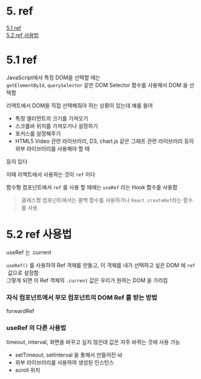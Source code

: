 # 5. ref
[5.1 ref](#51-ref)  
[5.2 ref 사용법](#52-ref-사용법)  

# 5.1 ref

JavaScript에서 특정 DOM을 선택할 때는  
`getElementById`, `querySelector` 같은 DOM Selector 함수를 사용해서 DOM 을 선택함  

리액트에서 DOM을 직접 선택해줘야 하는 상황이 있는데 예를 들어  

- 특정 엘리먼트의 크기를 가져오기
- 스크롤바 위치를 가져오거나 설정하기
- 포커스를 설정해주기
- HTML5 Video 관련 라이브러리, D3, chart.js 같은 그래프 관련 라이브러리 등의 외부 라이브러리를 사용해야 할 때

등이 있다  

이때 리액트에서 사용하는 것이 `ref` 이다  

함수형 컴포넌트에서 `ref` 를 사용 할 때에는 `useRef` 라는 Hook 함수를 사용함  

> 클래스형 컴포넌트에서는 콜백 함수를 사용하거나 `React.createRef`라는 함수를 사용

# 5.2 ref 사용법

useRef 는 .current

`useRef()` 를 사용하여 Ref 객체를 만들고, 이 객체를 내가 선택하고 싶은 DOM 에 `ref`
 값으로 설정함  
그렇게 되면 이 Ref 객체의 `.current` 값은 우리가 원하는 DOM 을 가리킴


### 자식 컴포넌트에서 부모 컴포넌트의 DOM Ref 를 받는 방법  
forwardRef  

### useRef 의 다른 사용법

timeout, interval, 화면을 바꾸고 싶지 않은데 값은 자주 바뀌는 것에 사용 가능

- setTimeout, setInterval 을 통해서 만들어진 id
- 외부 라이브러리를 사용하여 생성된 인스턴스
- scroll 위치

